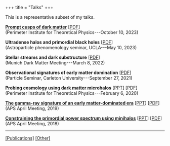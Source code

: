+++
title = "Talks"
+++

This is a representative subset of my talks.

[**Prompt cusps of dark matter**](https://perimeterinstitute.ca/events/prompt-cusps-dark-matter)
[[PDF](../files/talk_promptcusps.pdf)]  
(Perimeter Institute for Theoretical Physics---October 10, 2023)

**Ultradense halos and primordial black holes**
[[PDF](../files/talk_ultradense.pdf)]  
(Astroparticle phenomenology seminar, UCLA---May 10, 2023)

**Stellar streams and dark substructure**
[[PDF](../files/talk_stellarstreams.pdf)]  
(Munich Dark Matter Meeting---March 8, 2022)

**Observational signatures of early matter domination**
[[PDF](../files/talk_emd.pdf)]  
(Particle Seminar, Carleton University---September 27, 2021)

[**Probing cosmology using dark matter microhalos**](https://perimeterinstitute.ca/events/probing-cosmology-using-dark-matter-microhalos)
[[PPT](../files/talk_pi.pptx)]
[[PDF](../files/talk_pi.pdf)]  
(Perimeter Institute for Theoretical Physics---February 6, 2020)

[**The gamma-ray signature of an early matter-dominated era**](https://meetings.aps.org/Meeting/APR19/Session/B11.2)
[[PPT](../files/talk_apr19.pptx)]
[[PDF](../files/talk_apr19.pdf)]    
(APS April Meeting, 2019)

[**Constraining the primordial power spectrum using minihalos**](http://meetings.aps.org/Meeting/APR18/Session/S15.3)
[[PPT](../files/talk_apr18.pptx)]
[[PDF](../files/talk_apr18.pdf)]    
(APS April Meeting, 2018)

---

[[Publications]](../publications/) [[Other]](../other/)